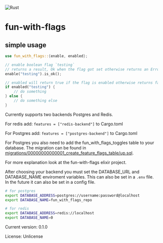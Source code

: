 ![Rust](https://github.com/thomas9911/fun-with-flags-rs/workflows/Rust/badge.svg)

# fun-with-flags


## simple usage

```rust
use fun_with_flags::{enable, enabled};

// enable boolean flag `testing`
// returns a result, Ok when the flag got set otherwise returns an Error
enable("testing").is_ok();

// enabled will return true if the flag is enabled otherwise returns false
if enabled("testing") {
    // do something
} else {
    // do something else
}
```

Currently supports two backends Postgres and Redis.

For redis add: `features = ["redis-backend"]` to Cargo.toml

For Postgres add: `features = ["postgres-backend"]` to Cargo.toml

For Postgres you also need to add the fun_with_flags_toggles table to your database. The migration can be found in [migrations/00000000000001_create_feature_flags_table/up.sql](../blob/master/migrations/00000000000001_create_feature_flags_table/up.sql).

For more explanation look at the fun-with-flags elixir project.

After choosing your backend you must set the DATABASE_URL and DATABASE_NAME enviroment variables. This can also be set in a `.env` file. In the future it can also be set in a config file.

```bash
# for postgres
export DATABASE_ADDRESS=postgres://username:password@localhost
export DATABASE_NAME=fun_with_flags_repo
```

```bash
# for redis
export DATABASE_ADDRESS=redis://localhost
export DATABASE_NAME=0
```

Current version: 0.1.0

License: Unlicense
